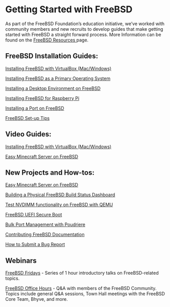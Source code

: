 # Getting Started with FreeBSD

As part of the FreeBSD Foundation’s education initiative, we’ve worked with community members and new recruits to develop guides that make getting started with FreeBSD a straight forward process. More Information can be found on the [FreeBSD Resources ](https://freebsdfoundation.org/freebsd-project/resources/) page.

## FreeBSD Installation Guides:
[Installing FreeBSD with VirtualBox (Mac/Windows) ](https://freebsdfoundation.org/freebsd/how-to-guides/installing-freebsd-with-virtualbox/)

[Installing FreeBSD as a Primary Operating System](https://freebsdfoundation.org/freebsd/how-to-guides/installing-freebsd-as-a-primary-operating-system/)

[Installing a Desktop Environment on FreeBSD](https://freebsdfoundation.org/freebsd/how-to-guides/installing-a-desktop-environment-on-freebsd/)

[Installing FreeBSD for Raspberry Pi](https://freebsdfoundation.org/freebsd/how-to-guides/installing-freebsd-for-raspberry-pi/)

[Installing a Port on FreeBSD](https://freebsdfoundation.org/freebsd/how-to-guides/installing-a-port-on-freebsd/)

[FreeBSD Set-up Tips](https://freebsdfoundation.org/freebsd/how-to-guides/freebsd-set-up-tips/)

## Video Guides:
[Installing FreeBSD with VirtualBox (Mac/Windows)](https://freebsdfoundation.org/freebsd/how-to-guides/installing-freebsd-with-virtualbox-video-guide/)

[Easy Minecraft Server on FreeBSD](https://freebsdfoundation.org/freebsd/how-to-guides/easy-minecraft-server-on-freebsd-video-guide/)

## New Projects and How-tos:
[Easy Minecraft Server on FreeBSD](https://freebsdfoundation.org/freebsd/how-to-guides/easy-minecraft-server-on-freebsd/)

[Building a Physical FreeBSD Build Status Dashboard](https://freebsdfoundation.org/news-and-events/blog/blog-post/building-a-physical-freebsd-build-status-dashboard/)

[Test NVDIMM functionality on FreeBSD with QEMU](https://freebsdfoundation.org/test-nvdimm-functionality-on-freebsd-with-qemu/)

[FreeBSD UEFI Secure Boot](https://freebsdfoundation.org/freebsd-uefi-secure-boot/)

[Bulk Port Management with Poudriere](https://freebsdfoundation.org/freebsd-project/resources/bulk-port-management-with-poudriere/)

[Contributing FreeBSD Documentation](https://freebsdfoundation.org/contributing-freebsd-documentation/)

[How to Submit a Bug Report](https://freebsdfoundation.org/freebsd-project/resources/how-to-submit-a-bug-report/)

## Webinars
[FreeBSD Fridays](https://freebsdfoundation.org/freebsd-fridays/) - Series of 1 hour introductory talks on FreeBSD-related topics.

[FreeBSD Office Hours](https://wiki.freebsd.org/OfficeHours) - Q&A with members of the FreeBSD Community. Topics include general Q&A sessions, Town Hall meetings with the FreeBSD Core Team, Bhyve, and more.
